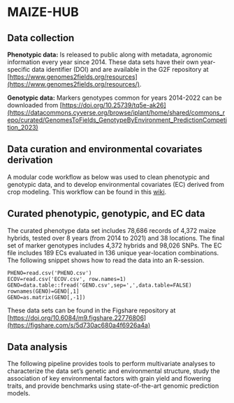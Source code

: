 # MAIZE-HUB

## Data collection

**Phenotypic data:** Is released to public along with metadata, agronomic information every year since 2014. These data sets have their own year-specific data identifier (DOI) and are available in the G2F repository at [https://www.genomes2fields.org/resources](https://www.genomes2fields.org/resources/).

**Genotypic data:** Markers genotypes common for years 2014-2022 can be downloaded from [https://doi.org/10.25739/tq5e-ak26](https://datacommons.cyverse.org/browse/iplant/home/shared/commons_repo/curated/GenomesToFields_GenotypeByEnvironment_PredictionCompetition_2023)


## Data curation and environmental covariates derivation
A modular code workflow as below was used to clean phenotypic and genotypic data, and to develop environmental covariates (EC) derived from crop modeling.
This workflow can be found in this [wiki](https://github.com/QuantGen/MAIZE-HUB/wiki/Pipeline-data-curation).

## Curated phenotypic, genotypic, and EC data
The curated phenotype data set includes 78,686 records of 4,372 maize hybrids, tested over 8 years (from 2014 to 2021) and 38 locations. The final set of marker genotypes includes 4,372 hybrids and 98,026 SNPs. The EC file includes 189 ECs evaluated in 136 unique year-location combinations. The following snippet shows how to read the data into an R-session.

```
PHENO=read.csv('PHENO.csv') 
ECOV=read.csv('ECOV.csv', row.names=1)
GENO=data.table::fread('GENO.csv',sep=',',data.table=FALSE) 
rownames(GENO)=GENO[,1]
GENO=as.matrix(GENO[,-1])
```

These data sets can be found in the Figshare repository at [https://doi.org/10.6084/m9.figshare.22776806](https://figshare.com/s/5d730ac680a4f6926a4a)

## Data analysis
The following pipeline provides tools to perform multivariate analyses to characterize the data set’s genetic and environmental structure, study the association of key environmental factors with grain yield and flowering traits, and provide benchmarks using state-of-the-art genomic prediction models. 

